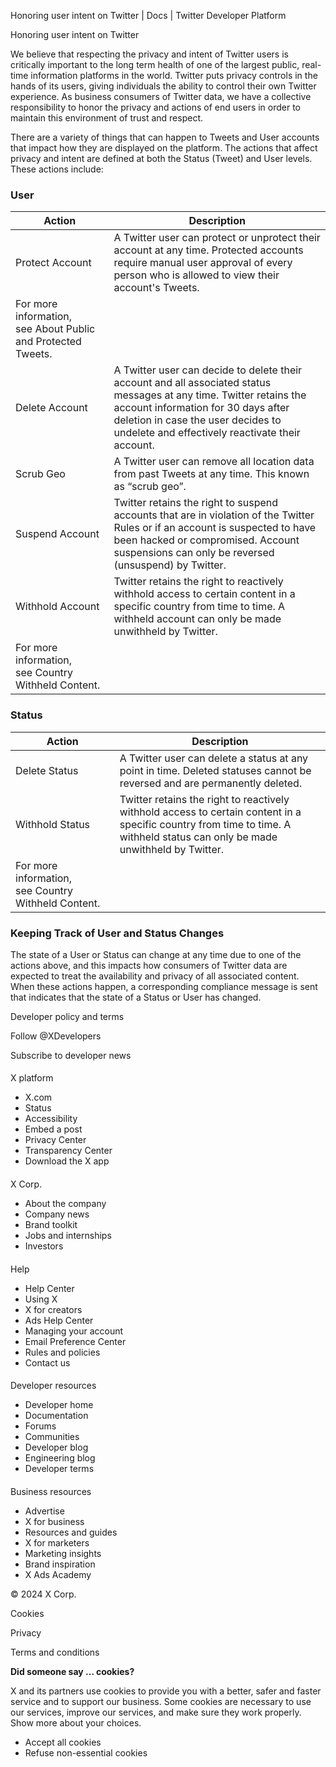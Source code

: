 



Honoring user intent on Twitter | Docs | Twitter Developer Platform 





































































































Honoring user intent on Twitter



We believe that respecting the privacy and intent of Twitter users is critically important to the long term health of one of the largest public, real-time information platforms in the world. Twitter puts privacy controls in the hands of its users, giving individuals the ability to control their own Twitter experience. As business consumers of Twitter data, we have a collective responsibility to honor the privacy and actions of end users in order to maintain this environment of trust and respect.  




There are a variety of things that can happen to Tweets and User accounts that impact how they are displayed on the platform. The actions that affect privacy and intent are defined at both the Status (Tweet) and User levels. These actions include:


### User




| Action | Description |
| --- | --- |
| Protect Account | A Twitter user can protect or unprotect their account at any time. Protected accounts require manual user approval of every person who is allowed to view their account's Tweets. 
For more information, see About Public and Protected Tweets. |
| Delete Account | A Twitter user can decide to delete their account and all associated status messages at any time. Twitter retains the account information for 30 days after deletion in case the user decides to undelete and effectively reactivate their account. |
| Scrub Geo | A Twitter user can remove all location data from past Tweets at any time. This known as “scrub geo”. |
| Suspend Account | Twitter retains the right to suspend accounts that are in violation of the Twitter Rules or if an account is suspected to have been hacked or compromised. Account suspensions can only be reversed (unsuspend) by Twitter. |
| Withhold Account | Twitter retains the right to reactively withhold access to certain content in a specific country from time to time. A withheld account can only be made unwithheld by Twitter. 
For more information, see Country Withheld Content. |


### Status




| Action | Description |
| --- | --- |
| Delete Status | A Twitter user can delete a status at any point in time. Deleted statuses cannot be reversed and are permanently deleted. |
| Withhold Status | Twitter retains the right to reactively withhold access to certain content in a specific country from time to time. A withheld status can only be made unwithheld by Twitter. 
For more information, see Country Withheld Content. |


### Keeping Track of User and Status Changes


The state of a User or Status can change at any time due to one of the actions above, and this impacts how consumers of Twitter data are expected to treat the availability and privacy of all associated content. When these actions happen, a corresponding compliance message is sent that indicates that the state of a Status or User has changed. 



















Developer policy and terms


Follow @XDevelopers


Subscribe to developer news












#### 
 X platform


* X.com
* Status
* Accessibility
* Embed a post
* Privacy Center
* Transparency Center
* Download the X app




#### 
 X Corp.


* About the company
* Company news
* Brand toolkit
* Jobs and internships
* Investors




#### 
 Help


* Help Center
* Using X
* X for creators
* Ads Help Center
* Managing your account
* Email Preference Center
* Rules and policies
* Contact us




#### 
 Developer resources


* Developer home
* Documentation
* Forums
* Communities
* Developer blog
* Engineering blog
* Developer terms




#### 
 Business resources


* Advertise
* X for business
* Resources and guides
* X for marketers
* Marketing insights
* Brand inspiration
* X Ads Academy









 © 2024 X Corp.
 


Cookies


Privacy


Terms and conditions






















**Did someone say … cookies?**  
  


 X and its partners use cookies to provide you with a better, safer and
 faster service and to support our business. Some cookies are necessary to use
 our services, improve our services, and make sure they work properly.
 Show more about your choices.


 




* Accept all cookies
* Refuse non-essential cookies















